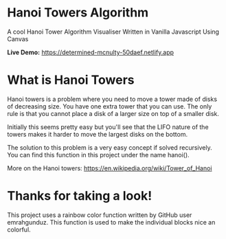 # Hanoi Towers Algorithm

A cool Hanoi Tower Algorithm Visualiser
Written in Vanilla Javascript Using Canvas

**Live Demo:** https://determined-mcnulty-50daef.netlify.app

# What is Hanoi Towers

Hanoi towers is a problem where you need to move a tower made of disks of decreasing size. You have one extra tower that you can use. The only rule is that you cannot place a disk of a larger size on top of a smaller disk.

Initially this seems pretty easy but you'll see that the LIFO nature of the towers makes it harder to move the largest disks on the bottom.

The solution to this problem is a very easy concept if solved recursively. You can find this function in this project under the name hanoi().

More on the Hanoi towers: https://en.wikipedia.org/wiki/Tower_of_Hanoi

# Thanks for taking a look!

This project uses a rainbow color function written by GitHub user emrahgunduz.
This function is used to make the individual blocks nice an colorful.
